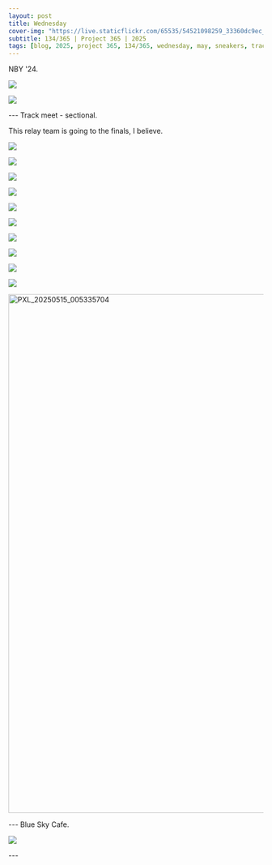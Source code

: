 ```yaml
---
layout: post
title: Wednesday
cover-img: "https://live.staticflickr.com/65535/54521098259_33360dc9ec_h.jpg"
subtitle: 134/365 | Project 365 | 2025
tags: [blog, 2025, project 365, 134/365, wednesday, may, sneakers, track meet]
---
```

<style>
  .intro-header.big-img {
    background-position:center; 
  }
</style>
NBY '24.
<p class="post-img-wrap">
  <img src="https://live.staticflickr.com/65535/54521098259_33360dc9ec_h.jpg">
</p>
<p class="post-img-wrap">
  <img src="https://live.staticflickr.com/65535/54521264215_97390965b0_h.jpg">
</p>
---
Track meet - sectional.

This relay team is going to the finals, I believe.
<p class="post-img-wrap">
  <img src="https://live.staticflickr.com/65535/54521715272_b0bce700c1_h.jpg">
</p>
<p class="post-img-wrap">
  <img src="https://live.staticflickr.com/65535/54522834738_f378a80b98_h.jpg">
</p>
<p class="post-img-wrap">
  <img src="https://live.staticflickr.com/65535/54521715017_e5e68e3b5b_h.jpg">
</p>
<p class="post-img-wrap">
  <img src="https://live.staticflickr.com/65535/54522774824_7976a05449_h.jpg">
</p>
<p class="post-img-wrap">
  <img src="https://live.staticflickr.com/65535/54522941725_46434ad2e9_h.jpg">
</p>
<p class="post-img-wrap">
  <img src="https://live.staticflickr.com/65535/54522941630_af4ed5c434_h.jpg">
</p>
<p class="post-img-wrap">
  <img src="https://live.staticflickr.com/65535/54522582596_8709c16de1_h.jpg">
</p>
<p class="post-img-wrap">
  <img src="https://live.staticflickr.com/65535/54522941340_82e6db02d8_h.jpg">
</p>
<p class="post-img-wrap">
  <img src="https://live.staticflickr.com/65535/54522582401_ed206f9d1f_h.jpg">
</p>
<p class="post-img-wrap">
  <img src="https://live.staticflickr.com/65535/54521714387_41dd48c333_h.jpg">
</p>
<p class="post-img-wrap">
  <a data-flickr-embed="true" href="https://www.flickr.com/gp/sling_flickr/e2ZS9484g1" title="PXL_20250515_005335704">
    <img src="https://live.staticflickr.com/31337/54521265720_97ef77fc00_b.jpg" width="1024" alt="PXL_20250515_005335704"/></a>
    <script async src="//embedr.flickr.com/assets/client-code.js" charset="utf-8"></script>
</p>
---
Blue Sky Cafe.
<p class="post-img-wrap">
  <img src="https://live.staticflickr.com/65535/54521168038_a24979c6fd_h.jpg">
</p>
---


